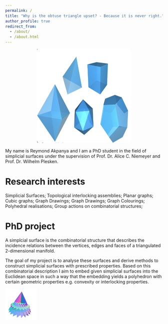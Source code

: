```yaml
---
permalink: /
title: "Why is the obtuse triangle upset? - Because it is never right."
author_profile: true
redirect_from: 
  - /about/
  - /about.html
---
```


<p align="center">
<img src='/images/platonic_solids.png' width="300" height="300">
</p>
My name is Reymond Akpanya and I am a PhD student in the field of simplicial surfaces under the supervision of 
Prof. Dr. Alice C. Niemeyer and Prof. Dr. Wilhelm Plesken.

Research interests
======
Simplicial Surfaces; Topological interlocking assemblies; Planar graphs; Cubic graphs; Graph Drawings; 
Graph Drawings; Graph Colourings; Polyhedral realisations; Group actions on combinatorial structures;

PhD project
======
A simplcial surface is the combinatorial structure that describes the incidence relations between the vertices, edges 
and faces of a triangulated 2-dimensional manifold.

 The goal of my project is to analyse these surfaces and derive
methods to construct simplicial surfaces with prescribed properties. Based on this combinatorial description I aim to 
embed given simplicial surfaces into the Euclidean space in such a way that the embedding yields a polyhedron with 
certain geometric properties e.g. convexity or interlocking properties. 

<img src='/images/C23.png' width="100" height="100">
